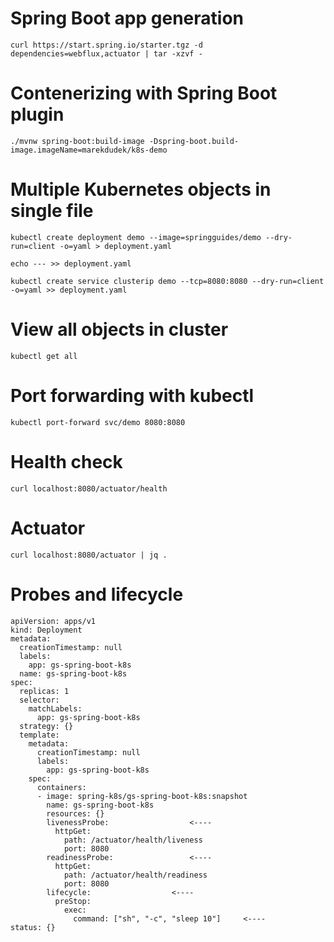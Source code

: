 Spring Boot app generation
==========================

`curl https://start.spring.io/starter.tgz -d dependencies=webflux,actuator | tar -xzvf -`


Contenerizing with Spring Boot plugin
=====================================


`./mvnw spring-boot:build-image -Dspring-boot.build-image.imageName=marekdudek/k8s-demo`


Multiple Kubernetes objects in single file
==========================================

`kubectl create deployment demo --image=springguides/demo --dry-run=client -o=yaml > deployment.yaml`

`echo --- >> deployment.yaml`

`kubectl create service clusterip demo --tcp=8080:8080 --dry-run=client -o=yaml >> deployment.yaml`

View all objects in cluster
===========================

`kubectl get all`


Port forwarding with kubectl
============================

`kubectl port-forward svc/demo 8080:8080`

Health check
============

`curl localhost:8080/actuator/health`

Actuator
========

`curl localhost:8080/actuator | jq .`

Probes and lifecycle
====================

	apiVersion: apps/v1
	kind: Deployment
	metadata:
	  creationTimestamp: null
	  labels:
	    app: gs-spring-boot-k8s
	  name: gs-spring-boot-k8s
	spec:
	  replicas: 1
	  selector:
	    matchLabels:
	      app: gs-spring-boot-k8s
	  strategy: {}
	  template:
	    metadata:
	      creationTimestamp: null
	      labels:
	        app: gs-spring-boot-k8s
	    spec:
	      containers:
	      - image: spring-k8s/gs-spring-boot-k8s:snapshot
	        name: gs-spring-boot-k8s
	        resources: {}
	        livenessProbe:					<----
	          httpGet:
	            path: /actuator/health/liveness
	            port: 8080
	        readinessProbe:					<----
	          httpGet:
	            path: /actuator/health/readiness
	            port: 8080
	        lifecycle:					<----
	          preStop:
	            exec:
	              command: ["sh", "-c", "sleep 10"]		<----
	status: {}

